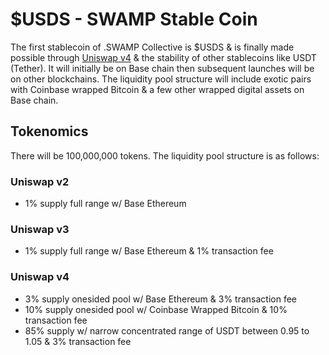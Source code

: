 # $USDS - SWAMP Stable Coin

The first stablecoin of .SWAMP Collective is $USDS & is finally made possible through [Uniswap v4](https://docs.uniswap.org/contracts/v4/overview) & the stability of other stablecoins like USDT (Tether). It will initially be on Base chain then subsequent launches will be on other blockchains. The liquidity pool structure will include exotic pairs with Coinbase wrapped Bitcoin & a few other wrapped digital assets on Base chain.

## Tokenomics

There will be 100,000,000 tokens. The liquidity pool structure is as follows:

### Uniswap v2

- 1% supply full range w/ Base Ethereum

### Uniswap v3

- 1% supply full range w/ Base Ethereum & 1% transaction fee

### Uniswap v4

- 3% supply onesided pool w/ Base Ethereum & 3% transaction fee
- 10% supply onesided pool w/ Coinbase Wrapped Bitcoin & 10% transaction fee
- 85% supply w/ narrow concentrated range of USDT between 0.95 to 1.05 & 3% transaction fee
